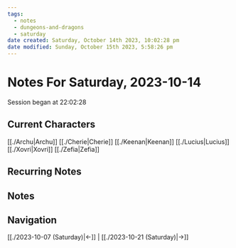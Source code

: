 ```yaml
---
tags:
  - notes
  - dungeons-and-dragons
  - saturday
date created: Saturday, October 14th 2023, 10:02:28 pm
date modified: Sunday, October 15th 2023, 5:58:26 pm
---
```


# Notes For Saturday, 2023-10-14
Session began at 22:02:28
## Current Characters
[[./Archu|Archu]]
[[./Cherie|Cherie]]
[[./Keenan|Keenan]]
[[./Lucius|Lucius]]
[[./Xovri|Xovri]]
[[./Zefia|Zefia]]
## Recurring Notes

## Notes

## Navigation
[[./2023-10-07 (Saturday)|←]] | [[./2023-10-21 (Saturday)|→]]